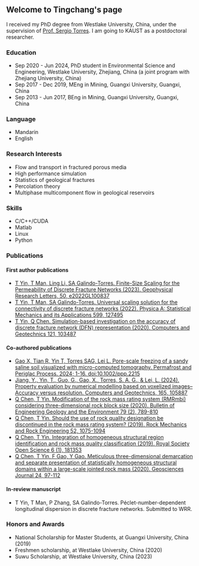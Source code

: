 <!--## Welcome to GitHub Pages

You can use the [editor on GitHub](https://github.com/qq1012510777/qq1012510777.github.io/edit/main/README.md) to maintain and preview the content for your website in Markdown files.

Whenever you commit to this repository, GitHub Pages will run [Jekyll](https://jekyllrb.com/) to rebuild the pages in your site, from the content in your Markdown files.

### Markdown

Markdown is a lightweight and easy-to-use syntax for styling your writing. It includes conventions for

```markdown
Syntax highlighted code block

# Header 1
## Header 2
### Header 3

- Bulleted __rtt
- List

1. Numbered
2. List

**Bold** and _Italic_ and `Code` text

[Link](url) and ![Image](src)
```

For more details see [Basic writing and formatting syntax](https://docs.github.com/en/github/writing-on-github/getting-started-with-writing-and-formatting-on-github/basic-writing-and-formatting-syntax).

### Jekyll Themes

Your Pages site will use the layout and styles from the Jekyll theme you have selected in your [repository settings](https://github.com/qq1012510777/qq1012510777.github.io/settings/pages). The name of this theme is saved in the Jekyll `_config.yml` configuration file.

### Support or Contact

Having trouble with Pages? Check out our [documentation](https://docs.github.com/categories/github-pages-basics/) or [contact support](https://support.github.com/contact) and we’ll help you sort it out.

### name
-->

## Welcome to Tingchang's page

I received my PhD degree from Westlake University, China, under the supervision of [Prof. Sergio Torres](https://en-soe.westlake.edu.cn/OurSchool/Faculty/PI/201912/t20191206_2506.shtml). I am going to KAUST as a postdoctoral researcher.

### Education
- Sep 2020 - Jun 2024, PhD student in Environmental Science and Engineering, Westlake University, Zhejiang, China (a joint program with Zhejiang University, China)
- Sep 2017 - Dec 2019, MEng in Mining, Guangxi University, Guangxi, China
- Sep 2013 - Jun 2017, BEng in Mining, Guangxi University, Guangxi, China

### Language
- Mandarin
- English

### Research Interests
- Flow and transport in fractured porous media
- High performance simulation
- Statistics of geological fractures
- Percolation theory
- Multiphase multicomponent flow in geological reservoirs
  
### Skills
- C/C++/CUDA
- Matlab
- Linux
- Python
  
### Publications

#### First author publications
- [T Yin, T Man, Ling Li, SA Galindo-Torres. Finite-Size Scaling for the Permeability of Discrete Fracture Networks (2023). Geophysical Research Letters, 50, e2022GL100837](https://agupubs.onlinelibrary.wiley.com/doi/10.1029/2022GL100837)
- [T Yin, T Man, SA Galindo-Torres. Universal scaling solution for the connectivity of discrete fracture networks (2022). Physica A: Statistical Mechanics and its Applications 599, 127495](https://www.sciencedirect.com/science/article/abs/pii/S0378437122003557)
- [T Yin, Q Chen. Simulation-based investigation on the accuracy of discrete fracture network (DFN) representation (2020). Computers and Geotechnics 121, 103487](https://www.sciencedirect.com/science/article/abs/pii/S0266352X20300501)

#### Co-authored publications
- [ Gao X, Tian R, Yin T, Torres SAG, Lei L. Pore-scale freezing of a sandy saline soil visualized with micro-computed tomography. Permafrost and Periglac Process. 2024; 1-16. doi:10.1002/ppp.2215](https://onlinelibrary.wiley.com/doi/10.1002/ppp.2215)
- [Jiang, Y., Yin, T., Guo, G., Gao, X., Torres, S. A. G., & Lei, L. (2024). Property evaluation by numerical modelling based on voxelized images–Accuracy versus resolution. Computers and Geotechnics, 165, 105887](https://www.sciencedirect.com/science/article/pii/S0266352X23006444)
- [Q Chen, T Yin. Modification of the rock mass rating system (RMRmbi) considering three-dimensional rock block size (2020). Bulletin of Engineering Geology and the Environment 79 (2), 789-810](https://link.springer.com/article/10.1007/s10064-019-01596-x)
- [Q Chen, T Yin. Should the use of rock quality designation be discontinued in the rock mass rating system? (2019). Rock Mechanics and Rock Engineering 52, 1075-1094](https://link.springer.com/article/10.1007/s00603-018-1607-x)
- [Q Chen, T Yin. Integration of homogeneous structural region identification and rock mass quality classification (2019). Royal Society Open Science 6 (1), 181353](https://royalsocietypublishing.org/doi/full/10.1098/rsos.181353)
- [Q Chen, T Yin, F Gao, Y Gao. Meticulous three-dimensional demarcation and separate presentation of statistically homogeneous structural domains within a large-scale jointed rock mass (2020). Geosciences Journal 24, 97-112](https://link.springer.com/article/10.1007/s12303-019-0007-x)

#### In-review manuscript
- T Yin, T Man, P Zhang, SA Galindo-Torres. Péclet-number-dependent longitudinal dispersion in discrete fracture networks. Submitted to WRR.

### Honors and Awards
- National Scholarship for Master Students, at Guangxi University, China (2019)
- Freshmen scholarship, at Westlake University, China (2020)
- Suwu Scholarship, at Westlake University, China (2023)
